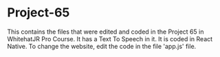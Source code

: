 # Project-65
This contains the files that were edited and coded in the Project 65 in WhitehatJR Pro Course. It has a Text To Speech in it. It is coded in React Native. To change the website, edit the code in the file 'app.js' file.
